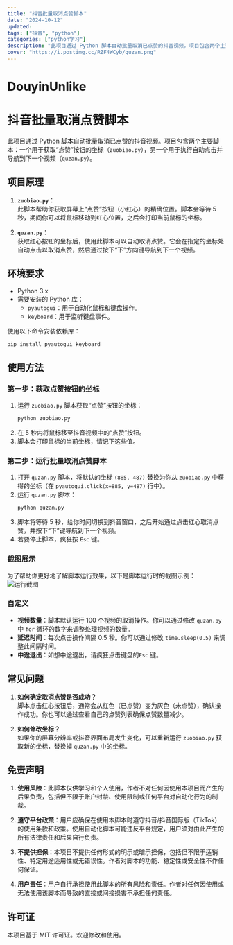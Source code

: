 ```yaml
---
title: "抖音批量取消点赞脚本"
date: "2024-10-12"
updated: 
tags: ["抖音", "python"]
categories: ["python学习"]
description: "此项目通过 Python 脚本自动批量取消已点赞的抖音视频。项目包含两个主要脚本：一个用于获取“点赞”按钮的坐标（`zuobiao.py`），另一个用于执行自动点击并导航到下一个视频（`quzan.py`）。"
cover: "https://i.postimg.cc/RZF4WCyb/quzan.png"
---
```


# DouyinUnlike
# 抖音批量取消点赞脚本

此项目通过 Python 脚本自动批量取消已点赞的抖音视频。项目包含两个主要脚本：一个用于获取“点赞”按钮的坐标（`zuobiao.py`），另一个用于执行自动点击并导航到下一个视频（`quzan.py`）。

## 项目原理

1. **`zuobiao.py`**：  
   此脚本帮助你获取屏幕上“点赞”按钮（小红心）的精确位置。脚本会等待 5 秒，期间你可以将鼠标移动到红心位置，之后会打印当前鼠标的坐标。

2. **`quzan.py`**：  
   获取红心按钮的坐标后，使用此脚本可以自动取消点赞。它会在指定的坐标处自动点击以取消点赞，然后通过按下“下”方向键导航到下一个视频。

## 环境要求

- Python 3.x
- 需要安装的 Python 库：
  - `pyautogui`：用于自动化鼠标和键盘操作。
  - `keyboard`：用于监听键盘事件。

使用以下命令安装依赖库：

```bash
pip install pyautogui keyboard
```

## 使用方法

### 第一步：获取点赞按钮的坐标

1. 运行 `zuobiao.py` 脚本获取“点赞”按钮的坐标：
    ```bash
    python zuobiao.py
    ```
2. 在 5 秒内将鼠标移至抖音视频中的“点赞”按钮。
3. 脚本会打印鼠标的当前坐标，请记下这些值。

### 第二步：运行批量取消点赞脚本

1. 打开 `quzan.py` 脚本，将默认的坐标 `(885, 487)` 替换为你从 `zuobiao.py` 中获得的坐标（在 `pyautogui.click(x=885, y=487)` 行中）。
2. 运行 `quzan.py` 脚本：
    ```bash
    python quzan.py
    ```
3. 脚本将等待 5 秒，给你时间切换到抖音窗口，之后开始通过点击红心取消点赞，并按下“下”键导航到下一个视频。
4. 若要停止脚本，疯狂按 `Esc` 键。

### 截图展示

为了帮助你更好地了解脚本运行效果，以下是脚本运行时的截图示例：  
![运行截图](https://i.postimg.cc/RZF4WCyb/quzan.png)

### 自定义

- **视频数量**：脚本默认运行 100 个视频的取消操作。你可以通过修改 `quzan.py` 中 `for` 循环的数字来调整处理视频的数量。
- **延迟时间**：每次点击操作间隔 0.5 秒。你可以通过修改 `time.sleep(0.5)` 来调整此间隔时间。
- **中途退出**：如想中途退出，请疯狂点击键盘的`Esc` 键。

## 常见问题

1. **如何确定取消点赞是否成功？**  
   脚本点击红心按钮后，通常会从红色（已点赞）变为灰色（未点赞），确认操作成功。你也可以通过查看自己的点赞列表确保点赞数量减少。

2. **如何修改坐标？**  
   如果你的屏幕分辨率或抖音界面布局发生变化，可以重新运行 `zuobiao.py` 获取新的坐标，替换掉 `quzan.py` 中的坐标。

## 免责声明

1. **使用风险**：此脚本仅供学习和个人使用，作者不对任何因使用本项目而产生的后果负责，包括但不限于账户封禁、使用限制或任何平台对自动化行为的制裁。

2. **遵守平台政策**：用户应确保在使用本脚本时遵守抖音/抖音国际版（TikTok）的使用条款和政策。使用自动化脚本可能违反平台规定，用户须对由此产生的所有法律责任和后果自行负责。

3. **不提供担保**：本项目不提供任何形式的明示或暗示担保，包括但不限于适销性、特定用途适用性或无错误性。作者对脚本的功能、稳定性或安全性不作任何保证。

4. **用户责任**：用户自行承担使用此脚本的所有风险和责任。作者对任何因使用或无法使用该脚本而导致的直接或间接损害不承担任何责任。

## 许可证

本项目基于 MIT 许可证。欢迎修改和使用。 
